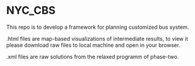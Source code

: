 # NYC_CBS
This repo is to develop a framework for planning customized bus system.

.html files are map-based visualizations of intermediate results,  to view it please download raw files to local machine and open in 
 your browser.

.xml files are raw solutions from the relaxed programm of phase-two.